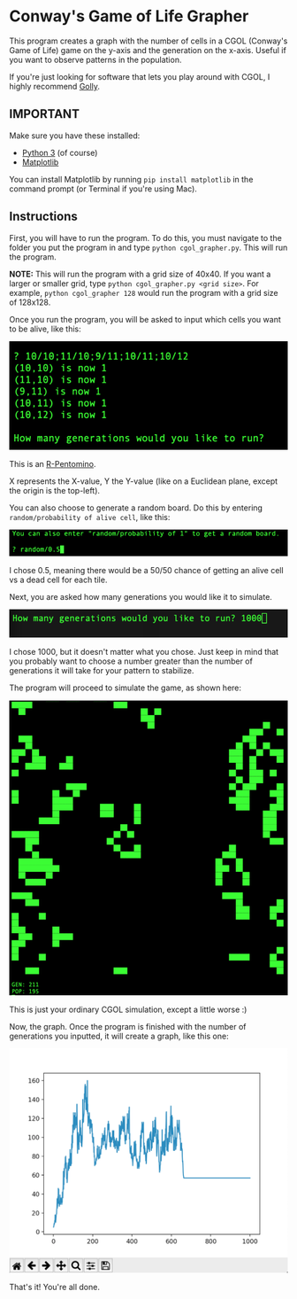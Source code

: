 # Conway's Game of Life Grapher

This program creates a graph with the number of cells in a CGOL (Conway's Game of Life) game on the y-axis and the generation on the x-axis. Useful if you want to observe patterns in the population.

If you're just looking for software that lets you play around with CGOL, I highly recommend [Golly](http://golly.sourceforge.net "Golly").

## IMPORTANT

Make sure you have these installed:
* [Python 3](https://python.org "Python") (of course)
* [Matplotlib](https://matplotlib.org "Matplotlib")

You can install Matplotlib by running `pip install matplotlib` in the command prompt (or Terminal if you're using Mac).

## Instructions

First, you will have to run the program. To do this, you must navigate to the folder you put the program in and type `python cgol_grapher.py`. This will run the program.

**NOTE:** This will run the program with a grid size of 40x40. If you want a larger or smaller grid, type `python cgol_grapher.py <grid size>`. For example, `python cgol_grapher 128` would run the program with a grid size of 128x128.

Once you run the program, you will be asked to input which cells you want to be alive, like this:

![Instructions](https://github.com/PepperLola/cgol-grapher/blob/master/images/example_r-pentomino.png?raw=true "Instructions")

This is an [R-Pentomino](http://www.conwaylife.com/wiki/R-pentomino "R-Pentomino").

X represents the X-value, Y the Y-value (like on a Euclidean plane, except the origin is the top-left).

You can also choose to generate a random board. Do this by entering `random/probability of alive cell`, like this:

![Random Board](https://github.com/PepperLola/cgol-grapher/blob/master/images/random_board.png?raw=true "Random Board")

I chose 0.5, meaning there would be a 50/50 chance of getting an alive cell vs a dead cell for each tile.

Next, you are asked how many generations you would like it to simulate.

![Generations](https://github.com/PepperLola/cgol-grapher/blob/master/images/generations_input.png?raw=true "Generations Input")

I chose 1000, but it doesn't matter what you chose. Just keep in mind that you probably want to choose a number greater than the number of generations it will take for your pattern to stabilize.

The program will proceed to simulate the game, as shown here:

![Simulation](https://github.com/PepperLola/cgol-grapher/blob/master/images/simulating_game.png?raw=true "Simulation")

This is just your ordinary CGOL simulation, except a little worse :)

Now, the graph.
Once the program is finished with the number of generations you inputted, it will create a graph, like this one:

![Graph](https://github.com/PepperLola/cgol-grapher/blob/master/images/graph.png?raw=true "Graph")

That's it! You're all done.
